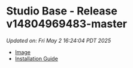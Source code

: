 # Studio Base - Release v14804969483-master
_Updated on: Fri May 2 16:24:04 PDT 2025_

- [Image](https://github.com/vertigis/studio-base-internal/pkgs/container/studio%2fbase%2finternal/407515007?tag=v14804969483-master)
- [Installation
  Guide](https://github.com/vertigis/studio-base-internal/tree/v14804969483-master)
